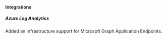 
#### Integrations

##### Azure Log Analytics

Added an infrastructure support for Microsoft Graph Application Endpoints.